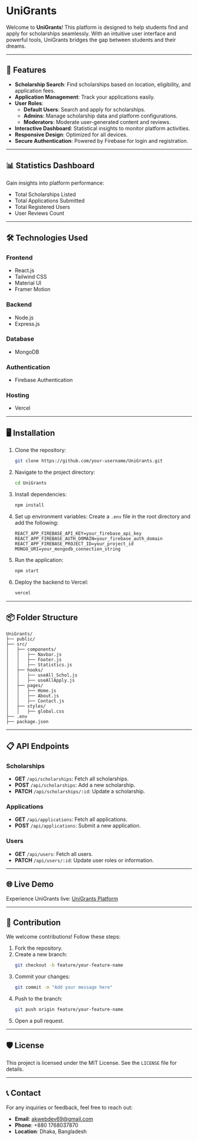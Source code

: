 # UniGrants

Welcome to **UniGrants**! This platform is designed to help students find and apply for scholarships seamlessly. With an intuitive user interface and powerful tools, UniGrants bridges the gap between students and their dreams.

---

## 🚀 Features

- **Scholarship Search**: Find scholarships based on location, eligibility, and application fees.
- **Application Management**: Track your applications easily.
- **User Roles**:
  - **Default Users**: Search and apply for scholarships.
  - **Admins**: Manage scholarship data and platform configurations.
  - **Moderators**: Moderate user-generated content and reviews.
- **Interactive Dashboard**: Statistical insights to monitor platform activities.
- **Responsive Design**: Optimized for all devices.
- **Secure Authentication**: Powered by Firebase for login and registration.

---

## 📊 Statistics Dashboard

Gain insights into platform performance:

- Total Scholarships Listed
- Total Applications Submitted
- Total Registered Users
- User Reviews Count

---

## 🛠️ Technologies Used

### Frontend

- React.js
- Tailwind CSS
- Material UI
- Framer Motion

### Backend

- Node.js
- Express.js

### Database

- MongoDB

### Authentication

- Firebase Authentication

### Hosting

- Vercel

---

## 🖥️ Installation

1. Clone the repository:

   ```bash
   git clone https://github.com/your-username/UniGrants.git
   ```

2. Navigate to the project directory:

   ```bash
   cd UniGrants
   ```

3. Install dependencies:

   ```bash
   npm install
   ```

4. Set up environment variables:
   Create a `.env` file in the root directory and add the following:

   ```env
   REACT_APP_FIREBASE_API_KEY=your_firebase_api_key
   REACT_APP_FIREBASE_AUTH_DOMAIN=your_firebase_auth_domain
   REACT_APP_FIREBASE_PROJECT_ID=your_project_id
   MONGO_URI=your_mongodb_connection_string
   ```

5. Run the application:

   ```bash
   npm start
   ```

6. Deploy the backend to Vercel:
   ```bash
   vercel
   ```

---

## 📦 Folder Structure

```
UniGrants/
├── public/
├── src/
│   ├── components/
│   │   ├── Navbar.js
│   │   ├── Footer.js
│   │   ├── Statistics.js
│   ├── hooks/
│   │   ├── useAll_Schol.js
│   │   ├── useAllApply.js
│   ├── pages/
│   │   ├── Home.js
│   │   ├── About.js
│   │   ├── Contact.js
│   ├── styles/
│   │   ├── global.css
├── .env
├── package.json
```

---

## 📋 API Endpoints

### Scholarships

- **GET** `/api/scholarships`: Fetch all scholarships.
- **POST** `/api/scholarships`: Add a new scholarship.
- **PATCH** `/api/scholarships/:id`: Update a scholarship.

### Applications

- **GET** `/api/applications`: Fetch all applications.
- **POST** `/api/applications`: Submit a new application.

### Users

- **GET** `/api/users`: Fetch all users.
- **PATCH** `/api/users/:id`: Update user roles or information.

---

## 🌐 Live Demo

Experience UniGrants live:
[UniGrants Platform](https://your-unigrants-demo-url.vercel.app)

---

## 🤝 Contribution

We welcome contributions! Follow these steps:

1. Fork the repository.
2. Create a new branch:
   ```bash
   git checkout -b feature/your-feature-name
   ```
3. Commit your changes:
   ```bash
   git commit -m "Add your message here"
   ```
4. Push to the branch:
   ```bash
   git push origin feature/your-feature-name
   ```
5. Open a pull request.

---

## 🛡️ License

This project is licensed under the MIT License. See the `LICENSE` file for details.

---

## 📞 Contact

For any inquiries or feedback, feel free to reach out:

- **Email**: akwebdev69@gmail.com
- **Phone**: +880 1768037870
- **Location**: Dhaka, Bangladesh
